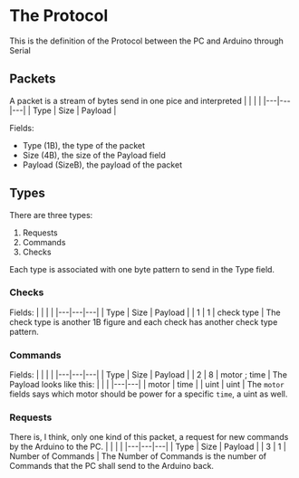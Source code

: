 # The Protocol
This is the definition of the Protocol between
the PC and Arduino through Serial

## Packets
A packet is a stream of bytes send
in one pice and interpreted
|   |   |   |
|---|---|---|
| Type | Size | Payload |

Fields:
- Type (1B), the type of the packet
- Size (4B), the size of the Payload field
- Payload (SizeB), the payload of the packet

## Types
There are three types:
1. Requests
2. Commands
3. Checks

Each type is associated with one byte
pattern to send in the Type field.

### Checks
Fields:
|   |   |   |
|---|---|---|
| Type | Size | Payload |
| 1 | 1 | check type |
The check type is another 1B figure
and each check has another check type
pattern.

### Commands
Fields:
|   |   |   |
|---|---|---|
| Type | Size | Payload |
| 2 | 8 | motor ; time |
The Payload looks like this:
|   |   |
|---|---|
| motor | time |
| uint | uint |
The `motor` fields says which
motor should be power for
a specific `time`, a uint as well.

### Requests
There is, I think, only
one kind of this packet,
a request for new commands
by the Arduino to the PC.
|   |   |   |
|---|---|---|
| Type | Size | Payload |
| 3 | 1 | Number of Commands |
The Number of Commands is
the number of Commands that
the PC shall send to
the Arduino back.
